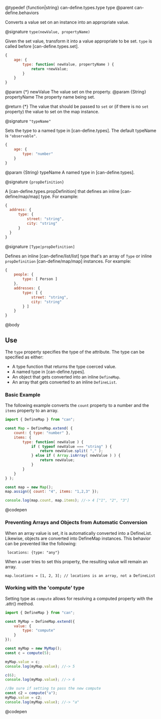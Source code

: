 @typedef {function|string} can-define.types.type type
@parent can-define.behaviors

Converts a value set on an instance into an appropriate value.

@signature `type(newValue, propertyName)`

Given the set value, transform it into a value appropriate to be set.
`type` is called before [can-define.types.set].  

```js
{
	age: {
		type: function( newValue, propertyName ) {
			return +newValue;
		}
	}
}
```

  @param {*} newValue The value set on the property.
  @param {String} propertyName The property name being set.

  @return {*} The value that should be passed to `set` or (if there is no `set` property) the value to set on the map instance.

@signature `"typeName"`

Sets the type to a named type in [can-define.types].  The default typeName is `"observable"`.

```js
{
	age: {
		type: "number"
	}
}
```

  @param {String} typeName A named type in [can-define.types].


  @signature `{propDefinition}`

  A [can-define.types.propDefinition] that defines an inline [can-define/map/map] type.  For example:

  ```js
{
	address: {
		type: {
			street: "string",
			city: "string"
		}
	}
}
```

  @signature `[Type|propDefinition]`

  Defines an inline [can-define/list/list] type that's an array of `Type` or inline `propDefinition` [can-define/map/map]
  instances.  For example:

```js
{
	people: {
		type: [ Person ]
	},
	addresses: {
		type: [ {
			street: "string",
			city: "string"
		} ]
	}
}
```


@body

## Use

The `type` property specifies the type of the attribute.  The type can be specified
as either:

- A type function that returns the type coerced value.
- A named type in [can-define.types].
- An object that gets converted into an inline `DefineMap`.
- An array that gets converted to an inline `DefineList`.

### Basic Example

The following example converts the `count` property to a number and the `items` property to an array.

```js
import { DefineMap } from "can";

const Map = DefineMap.extend( {
	count: { type: "number" },
	items: {
		type: function( newValue ) {
			if ( typeof newValue === "string" ) {
				return newValue.split( "," );
			} else if ( Array.isArray( newValue ) ) {
				return newValue;
			}
		}
	}
} );

const map = new Map();
map.assign({ count: "4", items: "1,2,3" });

console.log(map.count, map.items); //-> 4 ["1", "2", "3"]
```
@codepen

### Preventing Arrays and Objects from Automatic Conversion

When an array value is set, it is automatically converted into a DefineList. Likewise, objects are converted into DefineMap instances. This behavior can be prevented like the following:


     locations: {type: "any"}


When a user tries to set this property, the resulting value will remain an array.

    map.locations = [1, 2, 3]; // locations is an array, not a DefineList

### Working with the 'compute' type

Setting type as `compute` allows for resolving a computed property with the .attr()
method.

```js
import { DefineMap } from "can";

const MyMap = DefineMap.extend({
    value: {
        type: "compute"
    }
});

const myMap = new MyMap();
const c = compute(5);

myMap.value = c;
console.log(myMap.value); //-> 5

c(6);
console.log(myMap.value); //-> 6

//Be sure if setting to pass the new compute
const c2 = compute("a");
myMap.value = c2;
console.log(myMap.value); //-> "a"
```
@codepen
